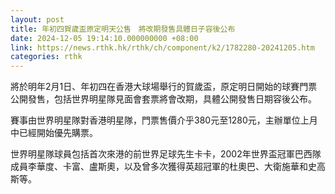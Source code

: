 ```yaml
---
layout: post
title: 年初四賀歲盃原定明天公售　將改期發售具體日子容後公布
date: 2024-12-05 19:14:10.000000000 +08:00
link: https://news.rthk.hk/rthk/ch/component/k2/1782280-20241205.htm
categories: rthk
---
```


將於明年2月1日、年初四在香港大球場舉行的賀歲盃，原定明日開始的球賽門票公開發售，包括世界明星隊見面會套票將會改期，具體公開發售日期容後公布。

賽事由世界明星隊對香港明星隊，門票售價介乎380元至1280元，主辦單位上月中已經開始優先購票。

世界明星隊球員包括首次來港的前世界足球先生卡卡，2002年世界盃冠軍巴西隊成員李華度、卡富、盧斯奧，以及曾多次獲得英超冠軍的杜奧巴、大衛施華和史高斯等。
